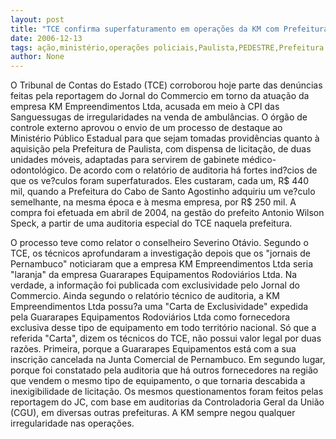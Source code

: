 ```yaml
---
layout: post
title: "TCE confirma superfaturamento em operações da KM com Prefeitura de Paulista e pede ação do Ministério Público"
date: 2006-12-13
tags: ação,ministério,operações policiais,Paulista,PEDESTRE,Prefeitura
author: None
---
```

O Tribunal de Contas do Estado (TCE) corroborou hoje parte das denúncias feitas pela reportagem do Jornal do Commercio em torno da atuação da empresa KM Empreendimentos Ltda, acusada em meio à CPI das Sanguessugas de irregularidades na venda de ambulâncias.
O órgão de controle externo aprovou o envio de um processo de destaque ao Ministério Público Estadual para que sejam tomadas providências quanto à aquisição pela Prefeitura de Paulista, com dispensa de licitação, de duas unidades móveis, adaptadas para servirem de gabinete médico-odontológico.
De acordo com o relatório de auditoria&nbsp;há fortes ind?cios de que os ve?culos foram superfaturados. Eles custaram, cada um, R$ 440 mil, quando a Prefeitura do Cabo de Santo Agostinho adquiriu um ve?culo semelhante, na mesma época e à mesma empresa, por R$ 250 mil.
A compra foi efetuada em abril de 2004, na gestão do prefeito Antonio Wilson Speck, a partir de uma auditoria especial do TCE naquela prefeitura.

O processo teve como relator o conselheiro Severino Otávio.
Segundo o TCE, os técnicos aprofundaram a investigação depois que os \"jornais de Pernambuco\" noticiaram que a empresa KM Empreendimentos Ltda seria \"laranja\" da empresa Guararapes Equipamentos Rodoviários Ltda. Na verdade, a informação foi publicada com exclusividade pelo Jornal do Commercio.
Ainda segundo o relatório técnico de auditoria, a KM Empreendimentos Ltda possu?a uma \"Carta de Exclusividade\" expedida pela Guararapes Equipamentos Rodoviários Ltda como fornecedora exclusiva desse tipo de equipamento em todo território nacional. Só que a referida \"Carta\", dizem os técnicos do TCE, não possui valor legal por duas razões. 
Primeira, porque a Guararapes Equipamentos está com a sua inscrição cancelada na Junta Comercial de Pernambuco. 
Em segundo lugar, porque foi constatado pela auditoria que há outros fornecedores na região que vendem o mesmo tipo de equipamento, o que tornaria descabida a inexigibilidade de licitação. 
Os mesmos questionamentos foram feitos pelas reportagem do JC, com base em auditorias da Controladoria Geral da União (CGU), em diversas outras prefeituras.
A KM sempre negou qualquer irregularidade nas operações. 
